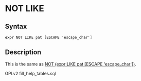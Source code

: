 
# NOT LIKE

## Syntax


```
expr NOT LIKE pat [ESCAPE 'escape_char']
```

## Description


This is the same as [NOT (expr LIKE pat [ESCAPE 'escape_char'])](../../../operators/logical-operators/not.md).


GPLv2 fill_help_tables.sql


